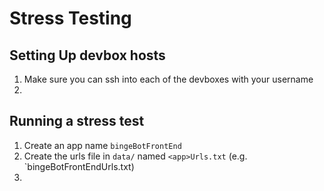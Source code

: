 # Stress Testing

## Setting Up devbox hosts
1. Make sure you can ssh into each of the devboxes with your username
2.  

## Running a stress test
1. Create an app name `bingeBotFrontEnd`
2. Create the urls file in `data/` named `<app>Urls.txt` (e.g. `bingeBotFrontEndUrls.txt)
3. 
